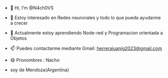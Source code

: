 - 👋 Hi, I’m @N4ch0VS
- 👀 Estoy interesado en Redes neuronales y todo lo que pueda ayudarme a crecer 
- 🌱 Actualmente estoy aprendiendo Node-red y Programacion orientada a Objetos

- 📫 Puedes contactarme mediante Gmail: herrerajuanig2023@gmail.com
- 😄 Pronombres : Nacho
- soy de Mendoza(Argentina)
